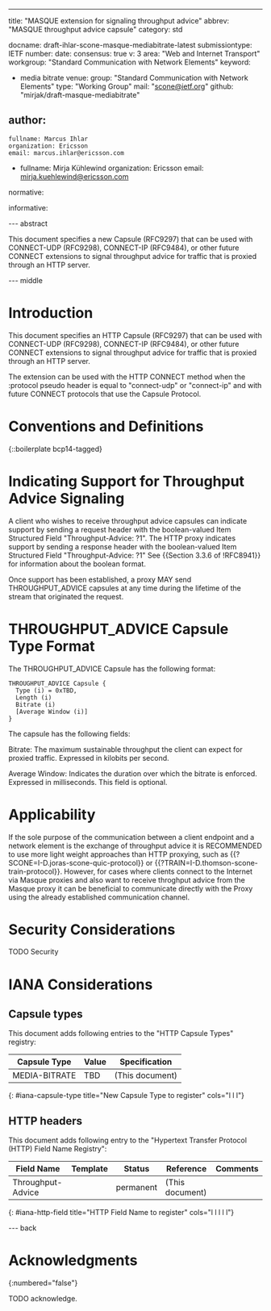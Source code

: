 ---
title: "MASQUE extension for signaling throughput advice"
abbrev: "MASQUE throughput advice capsule"
category: std

docname: draft-ihlar-scone-masque-mediabitrate-latest
submissiontype: IETF
number:
date:
consensus: true
v: 3
area: "Web and Internet Transport"
workgroup: "Standard Communication with Network Elements"
keyword:
 - media bitrate
venue:
  group: "Standard Communication with Network Elements"
  type: "Working Group"
  mail: "scone@ietf.org"
  github: "mirjak/draft-masque-mediabitrate"

author:
 -
    fullname: Marcus Ihlar
    organization: Ericsson
    email: marcus.ihlar@ericsson.com
 -
    fullname: Mirja Kühlewind
    organization: Ericsson
    email: mirja.kuehlewind@ericsson.com

normative:

informative:


--- abstract

This document specifies a new Capsule (RFC9297) that can be used with CONNECT-UDP (RFC9298), CONNECT-IP (RFC9484), or other future CONNECT extensions to signal throughput advice for
traffic that is proxied through an HTTP server.

--- middle

# Introduction

This document specifies an HTTP Capsule (RFC9297) that can be used with CONNECT-UDP (RFC9298), CONNECT-IP (RFC9484), or other future CONNECT extensions to signal throughput advice for
traffic that is proxied through an HTTP server.

The extension can be used with the HTTP CONNECT method when the :protocol pseudo header is equal to "connect-udp" or "connect-ip" and with future CONNECT protocols that use the Capsule Protocol.

# Conventions and Definitions

{::boilerplate bcp14-tagged}

# Indicating Support for Throughput Advice Signaling

A client who wishes to receive throughput advice capsules can indicate support by sending a request header with
the boolean-valued Item Structured Field "Throughput-Advice: ?1".
The HTTP proxy indicates support by sending a response header with the boolean-valued Item Structured Field "Throughput-Advice: ?1"
See {{Section 3.3.6 of !RFC8941}} for information about the boolean format.

Once support has been established, a proxy MAY send THROUGHPUT_ADVICE capsules at any time during the lifetime of the stream that originated the request.

# THROUGHPUT_ADVICE Capsule Type Format

The THROUGHPUT_ADVICE Capsule has the following format:

~~~
THROUGHPUT_ADVICE Capsule {
  Type (i) = 0xTBD,
  Length (i)
  Bitrate (i)
  [Average Window (i)]
}
~~~

The capsule has the following fields:

Bitrate: The maximum sustainable throughput the client can expect for proxied traffic.
Expressed in kilobits per second.

Average Window: Indicates the duration over which the bitrate is enforced. Expressed in 
milliseconds. This field is optional.

# Applicability

If the sole purpose of the communication between a client endpoint and a network element is the exchange of throughput advice it is 
RECOMMENDED to use more light weight approaches than HTTP proxying, such as {{?SCONE=I-D.joras-scone-quic-protocol}} or 
{{?TRAIN=I-D.thomson-scone-train-protocol}}. 
However, for cases where clients connect to the Internet via Masque proxies and also want to receive throghput advice from the 
Masque proxy it can be beneficial to communicate directly with the Proxy using the already established communication channel.

# Security Considerations

TODO Security


# IANA Considerations

## Capsule types

This document adds following entries to the "HTTP Capsule Types" registry:

| Capsule Type   | Value | Specification   |
| -------------- | ----- | --------------- |
| MEDIA-BITRATE  | TBD   | (This document) |
{: #iana-capsule-type title="New Capsule Type to register" cols="l l l"}

## HTTP headers

This document adds following entry to the "Hypertext Transfer Protocol (HTTP) Field Name Registry":

| Field Name     | Template | Status    | Reference       | Comments |
| -------------- | -------- | --------- | --------------- | -------- |
| Throughput-Advice  |          | permanent | (This document) |          |
{: #iana-http-field title="HTTP Field Name to register" cols="l l l l l"}

--- back

# Acknowledgments
{:numbered="false"}

TODO acknowledge.
